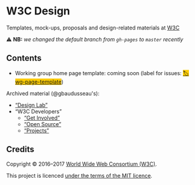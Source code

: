 # W3C Design

Templates, mock-ups, proposals and design-related materials at [W3C](https://www.w3.org/)

:warning: **NB:** *we changed the default branch from `gh-pages` to `master` recently*

## Contents

* Working group home page template: coming soon (label for issues: [<span style="background-color: #fbca04;">🏷️ wg-page-template</span>](https://github.com/w3c/design/issues?utf8=%E2%9C%93&q=label%3Awg-page-template))

Archived material (@gbaudusseau's):

*  [&ldquo;Design Lab&rdquo;](https://w3c.github.io/design/archive/index.html)
  * &ldquo;W3C Developers&rdquo;
    * [&ldquo;Get Involved&rdquo;](https://w3c.github.io/design/archive/projects/w3c-developers/get-involved/index.html)
    * [&ldquo;Open Source&rdquo;](https://w3c.github.io/design/archive/projects/w3c-developers/get-involved/open-source.html)
    * [&ldquo;Projects&rdquo;](https://w3c.github.io/design/archive/projects/w3c-developers/get-involved/projects.html)

## Credits

Copyright &copy; 2016&ndash;2017 [World Wide Web Consortium (W3C)](https://www.w3.org/).

This project is licenced [under the terms of the MIT licence](LICENSE.md).
